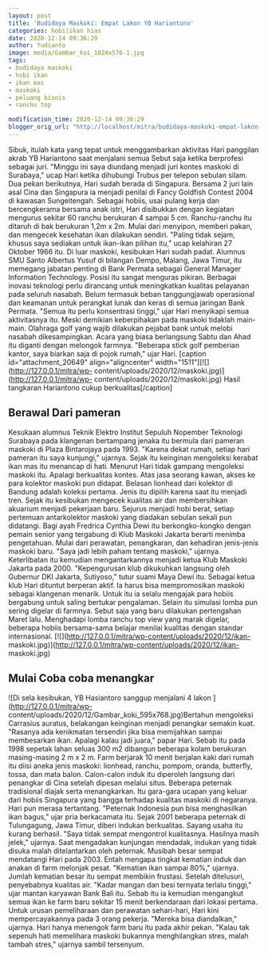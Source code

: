 ```yaml
---
layout: post
title: 'Budidaya Maskoki: Empat Lakon YB Hariantono'
categories: hobi|ikan hias
date: 2020-12-14 09:36:29
author: Yudianto
image: media/Gambar_koi_1024x576-1.jpg
tags:
- budidaya maskoki
- hobi ikan
- ikan mas
- maskoki
- peluang bisnis
- ranchu top

modification_time: 2020-12-14 09:36:29
blogger_orig_url: "http://localhost/mitra/budidaya-maskoki-empat-lakon-yb.html"
---
```


Sibuk, itulah kata yang tepat untuk menggambarkan aktivitas Hari panggilan
akrab YB Hariantono saat menjalani semua Sebut saja ketika berprofesi sebagai
juri. "Minggu ini saya diundang menjadi juri kontes maskoki di Surabaya," ucap
Hari ketika dihubungi Trubus per telepon sebulan silam. Dua pekan berikutnya,
Hari sudah berada di Singapura. Bersama 2 juri lain asal Cina dan Singapura ia
menjadi penilai di Fancy Goldfish Contest 2004 di kawasan Sungeitengah.
Sebagai hobiis, usai pulang kerja dan bercengkerama bersama anak istri, Hari
disibukkan dengan kegiatan mengurus sekitar 60 ranchu berukuran 4 sampai 5 cm.
Ranchu-ranchu itu ditaruh di bak berukuran 1,2m x 2m. Mulai dari menyipon,
memberi pakan, dan mengecek kesehatan ikan dilakukan sendiri. "Paling tidak
sejam, khusus saya sediakan untuk ikan-ikan pilihan itu," ucap kelahiran 27
Oktober 1966 itu. Di luar maskoki, kesibukan Hari sudah padat. Alumnus SMU
Santo Albertus Yusuf di bilangan Dempo, Malang, Jawa Timur, itu memegang
jabatan penting di Bank Permata sebagai General Manager Information
Technology. Posisi itu sangat menguras pikiran. Berbagai inovasi teknologi
perlu dirancang untuk meningkatkan kualitas pelayanan pada seluruh nasabah.
Belum termasuk beban tanggungjawab operasional dan keamanan untuk perangkat
lunak dan keras di semua jaringan Bank Permata. "Semua itu perlu konsentrasi
tinggi," ujar Hari menyikapi semua aktivitasnya itu. Meski demikian
keberpihakan pada maskoki tidaklah main-main. Olahraga golf yang wajib
dilakukan pejabat bank untuk melobi nasabah dikesampingkan. Acara yang biasa
berlangsung Sabtu dan Ahad itu diganti dengan melongok farmnya. "Beberapa
stick golf pemberian kantor, saya biarkan saja di pojok rumah," ujar Hari.
[caption id="attachment_20649" align="aligncenter"
width="1511"][![](http://127.0.0.1/mitra/wp-
content/uploads/2020/12/maskoki.jpg)](http://127.0.0.1/mitra/wp-
content/uploads/2020/12/maskoki.jpg) Hasil tangkaran Hariantono cukup
berkualitas[/caption]

## Berawal Dari pameran

Kesukaan alumnus Teknik Elektro Institut Sepuluh Nopember Teknologi Surabaya
pada klangenan bertampang jenaka itu bermula dari pameran maskoki di Plaza
Bintarojaya pada 1993. "Karena dekat rumah, setiap hari pameran itu saya
kunjungi," ujarnya. Sejak itu keinginan mengoleksi kerabat ikan mas itu
menancap di hati. Menurut Hari tidak gampang mengoleksi maskoki itu. Apalagi
berkualitas kontes. Atas jasa seorang kawan, akses ke para kolektor maskoki
pun didapat. Belasan lionhead dari kolektor di Bandung adalah koleksi pertama.
Jenis itu dipilih karena saat itu menjadi tren. Sejak itu kesibukan mengecek
kualitas air dan membersihkan akuarium menjadi pekerjaan baru. Sejurus menjadi
hobi berat, setiap pertemuan antarkolektor maskoki yang diadakan sebulan
sekali pun didatangi. Bagi ayah Fredrica Cynthia Dewi itu berkongko-kongko
dengan pemain senior yang tergabung di Klub Maskoki Jakarta berarti menimba
pengetahuan. Mulai dari perawatan, penangkaran, dan kehadiran jenis-jenis
maskoki baru. "Saya jadi lebih paham tentang maskoki," ujarnya. Keterlibatan
itu kemudian mengantarkannya menjadi ketua Klub Maskoki Jakarta pada 2000.
"Kepengurusan klub dikukuhkan langsung oleh Gubernur DKI Jakarta, Sutiyoso,"
tutur suami Maya Dewi itu. Sebagai ketua klub Hari dituntut berperan aktif. Ia
harus bisa mempromosikan maskoki sebagai klangenan menarik. Untuk itu ia
selalu mengajak para hobiis bergabung untuk saling bertukar pengalaman. Selain
itu simulasi lomba pun sering digelar di farmnya. Sebut saja yang baru
dilakukan pertengahan Maret lalu. Menghadapi lomba ranchu top view yang marak
digelar, beberapa hobiis bersama-sama belajar menilai kualitas dengan standar
internasional. [![](http://127.0.0.1/mitra/wp-content/uploads/2020/12/ikan-
maskoki.jpg)](http://127.0.0.1/mitra/wp-content/uploads/2020/12/ikan-
maskoki.jpg)

## Mulai Coba coba menangkar

![Di sela kesibukan, YB Hasiantoro sanggup menjalani 4 lakon
](http://127.0.0.1/mitra/wp-
content/uploads/2020/12/Gambar_koki_595x768.jpg)Bertahun mengoleksi Carrasius
auratus, belakangan keinginan menjadi penangkar semakin kuat. "Rasanya ada
kenikmatan tersendiri jika bisa memijahkan sampai membesarkan ikan. Apalagi
kalau jadi juara," papar Hari. Sebab itu pada 1998 sepetak lahan seluas 300 m2
dibangun beberapa kolam berukuran masing-masing 2 m x 2 m. Farm berjarak 10
menit berjalan kaki dari rumah itu diisi aneka jenis maskoki: lionhead,
ranchu, pompom, oranda, butterfly, tossa, dan mata balon. Calon-calon induk
itu diperoleh langsung dari penangkar di Cina setelah dipesan melalui situs.
Beberapa peternak tradisional diajak serta menangkarkan. Itu gara-gara ucapan
yang keluar dari hobiis Singapura yang bangga terhadap kualitas maskoki di
negaranya. Hari pun merasa tertantang. "Peternak Indonesia pun bisa
menghasilkan ikan bagus," ujar pria berkacamata itu. Sejak 2001 beberapa
peternak di Tulungagung, Jawa Timur, diberi indukan berkualitas. Sayang usaha
itu kurang berhasil. "Saya tidak sempat mengontrol kualitasnya. Hasilnya masih
jelek," ujarnya. Saat mengadakan kunjungan mendadak, indukan yang tidak disuka
malah ditelantarkan oleh peternak. Musibah besar sempat mendatangi Hari pada
2003. Entah mengapa tingkat kematian induk dan anakan di farm melonjak pesat.
"Kematian ikan sampai 80%," ujarnya. Jumlah kematian besar itu sempat membikin
frustasi. Setelah ditelusuri, penyebabnya kualitas air. "Kadar mangan dan besi
ternyata terlalu tinggi," ujar mantan karyawan Bank Bali itu. Sebab itu ia
kemudian mengangkut semua ikan ke farm baru sekitar 15 menit berkendaraan dari
lokasi pertama. Untuk urusan pemeliharaan dan perawatan sehari-hari, Hari kini
mempercayakannya pada 3 orang pekerja. "Mereka bisa diandalkan," ujarnya. Hari
hanya menengok farm baru itu pada akhir pekan. "Kalau tak sepenuh hati
memelihara maskoki bukannya menghilangkan stres, malah tambah stres," ujarnya
sambil tersenyum.


